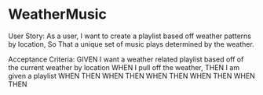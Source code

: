 # WeatherMusic

User Story:
As a user,
I want to create a playlist based off weather patterns by location,
So That a unique set of music plays determined by the weather.

Acceptance Criteria:
GIVEN I want a weather related playlist based off of the current weather by location
WHEN I pull off the weather,
THEN I am given a playlist
WHEN
THEN
WHEN
THEN
WHEN
THEN
WHEN
THEN
WHEN
THEN
